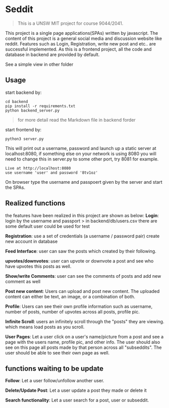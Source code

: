 # Seddit
> This is a UNSW MIT project for course 9044/2041.

This project is a single page applications(SPAs) written by javascript. The content of this project is a general social media and discussion website like reddit. Features such as Login, Registration, write new post and etc.. are successful implemented. As this is a frontend project, all the code and database in backend are provided by default. 

See a simple view in other folder

## Usage
start backend by:
```
cd backend
pip install -r requirements.txt
python backend_server.py
```
> for more detail read the Markdown file in backend forder 

start frontend by:
```
python3 server.py
```

This will print out a username, password and launch up a static server at localhost:8080, if something else on your network is using 8080 you will need to change this in server.py to some other port, try 8081 for example.

```
Live at http://localhost:8080
use username 'user' and password '8tv1oz'
```

On browser type the username and passpoert given by the server and start the SPAs.


## Realized functions
the features have been realized in this project are shown as below:
**Login**: 
login by the username and passport > in backend/db/users.csv there are some default user could be used for test

**Registration**: 
use a set of credentials (a username / password pair) create new account in database

**Feed Interface**: 
user can saw the posts which created by their following. 

**upvotes/downvotes**: 
user can upvote or downvote a post and see who have upvotes this posts as well.

**Show/write Comments**: 
user can see the comments of posts and add new comment as well

**Post new content**: 
Users can upload and post new content. The uploaded content can either be text, an image, or a combination of both.

**Profile**:
Users can see their own profile information such as username, number of posts, number of upvotes across all posts, profile pic.

**Infinite Scroll**:
users an infinitely scroll through the "posts" they are viewing. which means load posts as you scroll. 

**User Pages**:
Let a user click on a user's name/picture from a post and see a page with the users name, profile pic, and other info.
The user should also see on this page all posts made by that person across all "subseddits".
The user should be able to see their own page as well.

## functions waiting to be update
**Follow**:
Let a user follow/unfollow another user.

**Delete/Update Post**:
Let a user update a post they made or delete it

**Search functionality**:
Let a user search for a post, user or subseddit.
